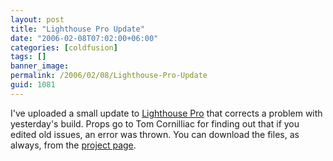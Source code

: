 ```yaml
---
layout: post
title: "Lighthouse Pro Update"
date: "2006-02-08T07:02:00+06:00"
categories: [coldfusion]
tags: []
banner_image: 
permalink: /2006/02/08/Lighthouse-Pro-Update
guid: 1081
---
```


I've uploaded a small update to <a href="http://ray.camdenfamily.com/projects/lhp">Lighthouse Pro</a> that corrects a problem with yesterday's build. Props go to Tom Cornilliac for finding out that if you edited old issues, an error was thrown. You can download the files, as always, from the <a href="http://ray.camdenfamily.com/projects/lhp">project page</a>.